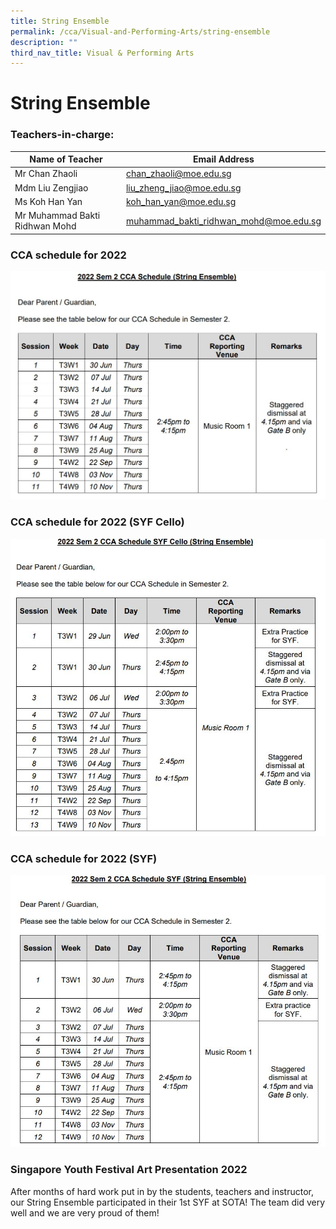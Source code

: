 ```yaml
---
title: String Ensemble
permalink: /cca/Visual-and-Performing-Arts/string-ensemble
description: ""
third_nav_title: Visual & Performing Arts
---
```

# **String Ensemble**

### Teachers-in-charge:

| Name of Teacher 	| Email Address 	|
|---	|---	|
| Mr Chan Zhaoli 	| [chan_zhaoli@moe.edu.sg](mailto:chan_zhaoli@moe.edu.sg) 	|
| Mdm Liu Zengjiao 	| [liu_zheng_jiao@moe.edu.sg](mailto:liu_zheng_jiao@moe.edu.sg) 	|
| Ms Koh Han Yan 	| [koh_han_yan@moe.edu.sg](mailto:koh_han_yan@moe.edu.sg) 	|
| Mr Muhammad Bakti Ridhwan Mohd 	| [muhammad_bakti_ridhwan_mohd@moe.edu.sg](mailto:muhammad_bakti_ridhwan_mohd@moe.edu.sg) 	|

### CCA schedule for 2022 

![](/images/SEsem2.jpg)

### CCA schedule for 2022 (SYF Cello)

![](/images/SEcellosem2.jpg)

### CCA schedule for 2022 (SYF)

![](/images/SEsyfsem2.jpg)

### Singapore Youth Festival Art Presentation 2022

After months of hard work put in by the students, teachers and instructor, our String Ensemble participated in their 1st SYF at SOTA! The team did very well and we are very proud of them!